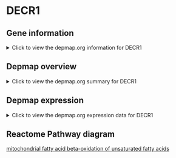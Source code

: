 <h1>DECR1</h1>

<h2>Gene information</h2>
<details>
  <summary>Click to view the depmap.org information for DECR1</summary>
  <iframe src="https://depmap.org/portal/gene/DECR1?tab=about" style="border:none;width:100%;height:800px"></iframe>
</details>

<h2>Depmap overview</h2>
<details>
  <summary>Click to view the depmap.org summary for DECR1</summary>
  <iframe src="https://depmap.org/portal/gene/DECR1?tab=overview" style="border:none;width:100%;height:800px"></iframe>
</details>

<h2>Depmap expression</h2>
<details>
  <summary>Click to view the depmap.org expression data for DECR1</summary>
  <iframe src="https://depmap.org/portal/gene/DECR1?tab=characterization" style="border:none;width:100%;height:800px"></iframe>
</details>



<h2>Reactome Pathway diagram</h2>
<a href="https://reactome.org/PathwayBrowser/#/R-HSA-77288" target="_BLANK">mitochondrial fatty acid beta-oxidation of unsaturated fatty acids</a>



